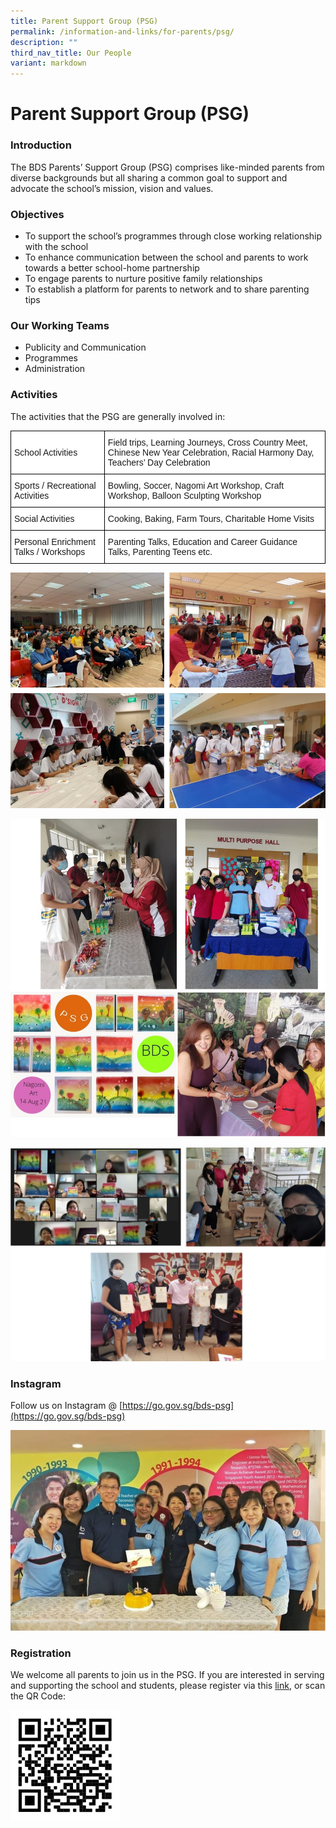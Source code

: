 ```yaml
---
title: Parent Support Group (PSG)
permalink: /information-and-links/for-parents/psg/
description: ""
third_nav_title: Our People
variant: markdown
---
```

Parent Support Group (PSG)
==========================

### Introduction


The&nbsp;BDS Parents’ Support Group (PSG)&nbsp;comprises like-minded parents from diverse backgrounds but all sharing a common goal to support and advocate the school’s mission, vision and values.

### Objectives

*   To support&nbsp;the school’s programmes&nbsp;through close working relationship with the school
*   To enhance communication between the school and parents to work towards a better school-home partnership
*   To engage parents to nurture positive family relationships
*   To establish&nbsp;a platform for parents to network and&nbsp;to share parenting tips

### Our Working Teams

*   Publicity and Communication
*   Programmes
*   Administration


### Activities

The activities that the PSG are generally involved in:

<style type="text/css">
.tg  {border-collapse:collapse;border-spacing:0;}
.tg td{border-color:black;border-style:solid;border-width:1px;font-family:Arial, sans-serif;font-size:14px;
  overflow:hidden;padding:10px 5px;word-break:normal;}
.tg th{border-color:black;border-style:solid;border-width:1px;font-family:Arial, sans-serif;font-size:14px;
  font-weight:normal;overflow:hidden;padding:10px 5px;word-break:normal;}
.tg .tg-zr06{background-color:#FFF;text-align:left;vertical-align:middle}
</style>
<table class="tg">
<thead>
  <tr>
    <th class="tg-zr06">School Activities</th>
    <th class="tg-zr06">Field trips, Learning Journeys, Cross Country Meet, Chinese New Year Celebration, Racial Harmony Day, Teachers’ Day Celebration</th>
  </tr>
</thead>
<tbody>
  <tr>
    <td class="tg-zr06">Sports / Recreational Activities</td>
    <td class="tg-zr06">Bowling, Soccer, Nagomi Art Workshop, Craft Workshop, Balloon Sculpting Workshop</td>
  </tr>
  <tr>
    <td class="tg-zr06">Social Activities</td>
    <td class="tg-zr06">Cooking, Baking, Farm Tours, Charitable Home Visits</td>
  </tr>
  <tr>
    <td class="tg-zr06">Personal Enrichment Talks / Workshops</td>
    <td class="tg-zr06">Parenting Talks, Education and Career Guidance Talks, Parenting Teens etc.</td>
  </tr>
</tbody>
</table>



![Parent Support Group (PSG)](/images/PSG1.jpg)

![Parent Support Group (PSG)](/images/PSG2.jpg)

![Parent Support Group (PSG)](/images/psg%203A.jpg)

### Instagram


Follow us on Instagram @&nbsp;[https://go.gov.sg/bds-psg](https://go.gov.sg/bds-psg)

![](/images/PSG4.jpg)

### Registration

We welcome all parents to join us in the PSG. If you are interested in serving and supporting the school and students, please register via this&nbsp;[link](https://go.gov.sg/psgappliction2023), or scan the QR Code:


<img style="width:35%" src="/images/PSG5.jpg">